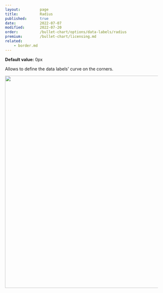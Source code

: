 ```yaml
---
layout:         page
title:          Radius
published:      true
date:           2022-07-07
modified:   	2022-07-20
order:          /bullet-chart/options/data-labels/radius
premium:        /bullet-chart/licensing.md
related:            
    - border.md
---
```


**Default value:** 0px

Allows to define the data labels' curve on the corners. 

<img src="images/data-labels-corner-radius.png" width="700">